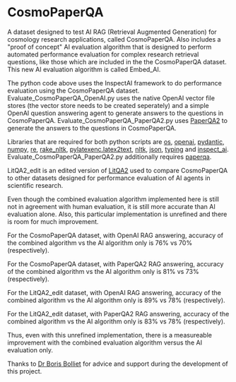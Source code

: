 # CosmoPaperQA
A dataset designed to test AI RAG (Retrieval Augmented Generation) for cosmology research applications, called CosmoPaperQA. Also includes a "proof of concept" AI evaluation algorithm that is designed to perform automated performance evaluation for complex research retrieval questions, like those which are included in the the CosmoPaperQA dataset. This new AI evaluation algorithm is called Embed_AI. 

The python code above uses the InspectAI framework to do performance evaluation using the CosmoPaperQA dataset. Evaluate_CosmoPaperQA_OpenAI.py uses the native OpenAI vector file stores (the vector store needs to be created seperately) and a simple OpenAI question answering agent to generate answers to the questions in CosmoPaperQA. Evaluate_CosmoPaperQA_PaperQA2.py uses [PaperQA2](https://github.com/Future-House/paper-qa) to generate the answers to the questions in CosmoPaperQA.

Libraries that are required for both python scripts are [os](https://docs.python.org/3/library/os.html), [openai](https://pypi.org/project/openai/), [pydantic](https://pypi.org/project/pydantic/), [numpy](https://pypi.org/project/numpy/), [re](https://docs.python.org/3/library/re.html), [rake_nltk](https://pypi.org/project/rake-nltk/), [pylatexenc.latex2text](https://pypi.org/project/pylatexenc/), [nltk](https://www.nltk.org/), [json](https://docs.python.org/3/library/json.html), [typing](https://docs.python.org/3/library/typing.html) and [inspect_ai](https://inspect.aisi.org.uk/). Evaluate_CosmoPaperQA_PaperQA2.py additionally requires [paperqa](https://github.com/Future-House/paper-qa).

LitQA2_edit is an edited version of [LitQA2](https://github.com/Future-House/LAB-Bench/blob/main/LitQA2/litqa-v2-public.jsonl) used to compare CosmoPaperQA to other datasets designed for performance evaluation of AI agents in scientific research.

Even though the combined evaluation algorithm implemented here is still not in agreement with human evaluation, it is still more accurate than AI evaluation alone. Also, this particular implementation is unrefined and there is room for much improvement.

For the CosmoPaperQA dataset, with OpenAI RAG answering, accuracy of the combined algorithm vs the AI algorithm only is 76% vs 70% (respectively).

For the CosmoPaperQA dataset, with PaperQA2 RAG answering, accuracy of the combined algorithm vs the AI algorithm only is 81% vs 73% (respectively).

For the LitQA2_edit dataset, with OpenAI RAG answering, accuracy of the combined algorithm vs the AI algorithm only is 89% vs 78% (respectively).

For the LitQA2_edit dataset, with PaperQA2 RAG answering, accuracy of the combined algorithm vs the AI algorithm only is 83% vs 78% (respectively).

Thus, even with this unrefined implementation, there is a measureable improvement with the combined evaluation algorithm versus the AI evaluation only.

Thanks to [Dr Boris Bolliet](https://github.com/borisbolliet) for advice and support during the development of this project.
